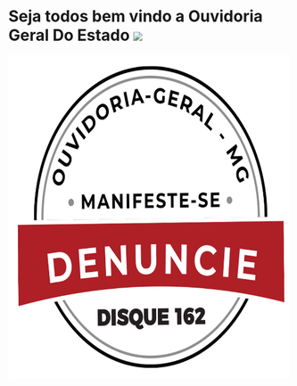 <h1 align = left>Seja todos bem vindo a Ouvidoria Geral Do Estado <img src="https://em-content.zobj.net/source/microsoft-teams/337/waving-hand_1f44b.png" width="50px"></h1>

<img align = "center" height="580cm"  src="foto_3.png"/>
